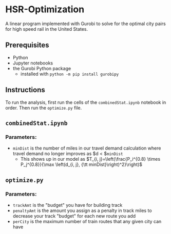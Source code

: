 # HSR-Optimization
A linear program implemented with Gurobi to solve for the optimal city pairs for high speed rail in the United States.

## Prerequisites

- Python
- Jupyter notebooks
- the Gurobi Python package 
	- installed with `python -m pip install gurobipy`

## Instructions

To run the analysis, first run the cells of the `combinedStat.ipynb` notebook in order. Then run the `optimize.py` file.

## `combinedStat.ipynb`

### Parameters: 
- `minDist` is the number of miles in our travel demand calculation where travel demand no longer improves as $d < $`minDist`
	 - This shows up in our model as $T_{i, j}=\left(\frac{P_i^{0.8} \times P_j^{0.8}}{\max \left(d_{i, j},  {\tt minDist}\right)^2}\right)$

## `optimize.py`

### Parameters: 
- `trackAmt` is the "budget" you have for building track
- `penaltyAmt` is the amount you assign as a penalty in track miles to decrease your track "budget" for each new route you add 
- `perCity` is the maximum number of train routes that any given city can have